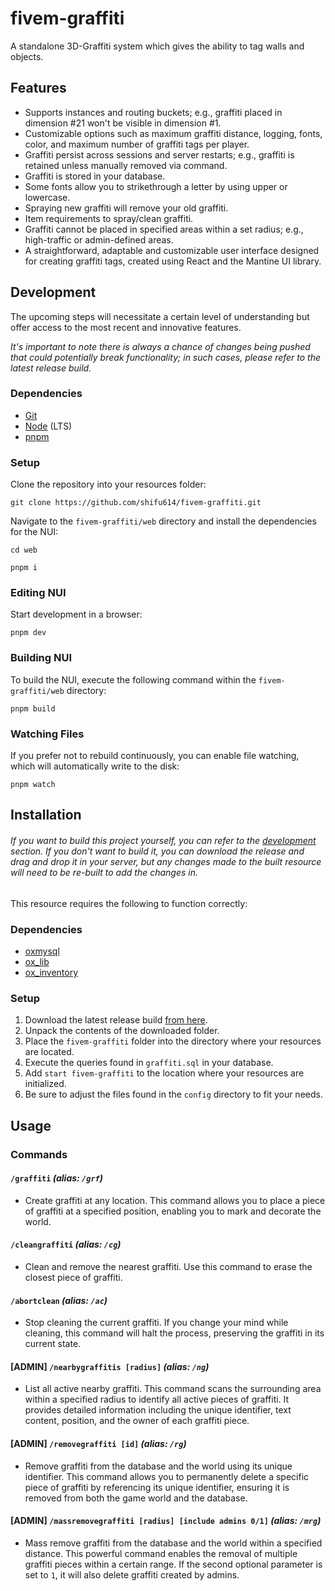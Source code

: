 # fivem-graffiti

A standalone 3D-Graffiti system which gives the ability to tag walls and objects.

## Features

- Supports instances and routing buckets; e.g., graffiti placed in dimension #21 won't be visible in dimension #1.
- Customizable options such as maximum graffiti distance, logging, fonts, color, and maximum number of graffiti tags per player.
- Graffiti persist across sessions and server restarts; e.g., graffiti is retained unless manually removed via command.
- Graffiti is stored in your database.
- Some fonts allow you to strikethrough a letter by using upper or lowercase.
- Spraying new graffiti will remove your old graffiti.
- Item requirements to spray/clean graffiti.
- Graffiti cannot be placed in specified areas within a set radius; e.g., high-traffic or admin-defined areas.
- A straightforward, adaptable and customizable user interface designed for creating graffiti tags, created using React and the Mantine UI library.

## Development

The upcoming steps will necessitate a certain level of understanding but offer access to the most recent and innovative features.

*It's important to note there is always a chance of changes being pushed that could potentially break functionality; in such cases, please refer to the latest release build.*

### Dependencies

- [Git](https://git-scm.com/)
- [Node](https://nodejs.org/en/) (LTS)
- [pnpm](https://pnpm.io)

### Setup

Clone the repository into your resources folder:

```
git clone https://github.com/shifu614/fivem-graffiti.git
```

Navigate to the `fivem-graffiti/web` directory and install the dependencies for the NUI:

```
cd web
```

```
pnpm i
```

### Editing NUI

Start development in a browser:

```
pnpm dev
```

### Building NUI

To build the NUI, execute the following command within the `fivem-graffiti/web` directory:

```
pnpm build
```

### Watching Files

If you prefer not to rebuild continuously, you can enable file watching, which will automatically write to the disk:

```
pnpm watch
```

## Installation

###### If you want to build this project yourself, you can refer to the [development](https://github.com/shifu614/fivem-graffiti?tab=readme-ov-file#development) section. If you don't want to build it, you can download the release and drag and drop it in your server, but any changes made to the built resource will need to be re-built to add the changes in.

This resource requires the following to function correctly:

### Dependencies

- [oxmysql](https://github.com/overextended/oxmysql)
- [ox_lib](https://github.com/overextended/ox_lib)
- [ox_inventory](https://github.com/overextended/ox_inventory)

### Setup

1. Download the latest release build [from here](https://github.com/shifu614/fivem-graffiti/releases/latest).
2. Unpack the contents of the downloaded folder.
3. Place the `fivem-graffiti` folder into the directory where your resources are located.
4. Execute the queries found in `graffiti.sql` in your database.
5. Add `start fivem-graffiti` to the location where your resources are initialized.
6. Be sure to adjust the files found in the `config` directory to fit your needs.

## Usage

### Commands

#### `/graffiti` _(alias: `/grf`)_

- Create graffiti at any location. This command allows you to place a piece of graffiti at a specified position, enabling you to mark and decorate the world.

#### `/cleangraffiti` _(alias: `/cg`)_

- Clean and remove the nearest graffiti. Use this command to erase the closest piece of graffiti.

#### `/abortclean` _(alias: `/ac`)_

- Stop cleaning the current graffiti. If you change your mind while cleaning, this command will halt the process, preserving the graffiti in its current state.

#### [ADMIN] `/nearbygraffitis [radius]` _(alias: `/ng`)_

- List all active nearby graffiti. This command scans the surrounding area within a specified radius to identify all active pieces of graffiti. It provides detailed information including the unique identifier, text content, position, and the owner of each graffiti piece.

#### [ADMIN] `/removegraffiti [id]` _(alias: `/rg`)_

- Remove graffiti from the database and the world using its unique identifier. This command allows you to permanently delete a specific piece of graffiti by referencing its unique identifier, ensuring it is removed from both the game world and the database.

#### [ADMIN] `/massremovegraffiti [radius] [include admins 0/1]` _(alias: `/mrg`)_

- Mass remove graffiti from the database and the world within a specified distance. This powerful command enables the removal of multiple graffiti pieces within a certain range. If the second optional parameter is set to `1`, it will also delete graffiti created by admins.
